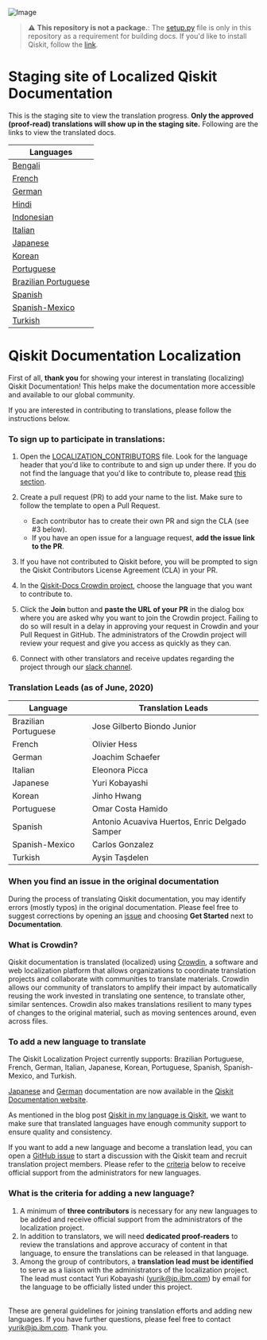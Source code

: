 ![Image](images/qiskit_header.png?raw=true)

> :warning: **This repository is not a package.**: The [setup.py](https://github.com/qiskit-community/qiskit-translations/blob/master/setup.py) file is only in this repository as a requirement for building docs. If you'd like to install Qiskit, follow the [link](https://github.com/Qiskit/qiskit).

# Staging site of Localized Qiskit Documentation

This is the staging site to view the translation progress. **Only the approved (proof-read) translations will show up in the staging site.** Following are the links to view the translated docs.

| Languages |
|-----------|
| [Bengali](https://qiskit-community.github.io/qiskit-translations/bn_BN/) |
| [French](https://qiskit-community.github.io/qiskit-translations/fr_FR/) |
| [German](https://qiskit-community.github.io/qiskit-translations/de_DE/) |
| [Hindi](https://qiskit-community.github.io/qiskit-translations/hi_IN/) |
| [Indonesian](https://qiskit-community.github.io/qiskit-translations/id_ID/) |
| [Italian](https://qiskit-community.github.io/qiskit-translations/it_IT/) |
| [Japanese](https://qiskit-community.github.io/qiskit-translations/ja_JP/) |
| [Korean](https://qiskit-community.github.io/qiskit-translations/ko_KR/) |
| [Portuguese](https://qiskit-community.github.io/qiskit-translations/pt_PT/) |
| [Brazilian Portuguese](https://qiskit-community.github.io/qiskit-translations/pt_BR/) |
| [Spanish](https://qiskit-community.github.io/qiskit-translations/es_ES/) |
| [Spanish-Mexico](https://qiskit-community.github.io/qiskit-translations/es_MX/) |
| [Turkish](https://qiskit-community.github.io/qiskit-translations/tr_TR/) |


# Qiskit Documentation Localization

First of all, **thank you** for showing your interest in translating (localizing) Qiskit Documentation! This helps make the documentation more accessible and available to our global community.

If you are interested in contributing to translations, please follow the instructions below.

### To sign up to participate in translations:
1. Open the [LOCALIZATION_CONTRIBUTORS](https://github.com/qiskit-community/qiskit-translations/blob/master/LOCALIZATION_CONTRIBUTORS) file. Look for the language header that you'd like to contribute to and sign up under there. If you do not find the language that you'd like to contribute to, please read [this section](#to-add-a-new-language-to-translate).<br/>
2. Create a pull request (PR) to add your name to the list. Make sure to follow the template to open a Pull Request.<br/>
      - Each contributor has to create their own PR and sign the CLA (see #3 below).
      - If you have an open issue for a language request, **add the issue link to the PR**.

3. If you have not contributed to Qiskit before, you will be prompted to sign the Qiskit Contributors License Agreement (CLA) in your PR.<br/>
4. In the [Qiskit-Docs Crowdin project](https://crowdin.com/project/qiskit-docs), choose the language that you want to contribute to.<br/>
5. Click the **Join** button and **paste the URL of your PR** in the dialog box where you are asked why you want to join the Crowdin project. Failing to do so will result in a delay in approving your request in Crowdin and your Pull Request in GitHub. The administrators of the Crowdin project will review your request and give you access as quickly as they can.<br/>
6. Connect with other translators and receive updates regarding the project through our [slack channel](https://join.slack.com/share/zt-f6klra3n-CDutz6KkYu9JWhgTzWVvrQ).

### Translation Leads (as of June, 2020)
| Language | Translation Leads |
| ---     | ---    |
| Brazilian Portuguese | Jose Gilberto Biondo Junior |
| French | Olivier Hess |
| German | Joachim Schaefer |
| Italian | Eleonora Picca |
| Japanese | Yuri Kobayashi |
| Korean | Jinho Hwang |
| Portuguese | Omar Costa Hamido |
| Spanish | Antonio Acuaviva Huertos, Enric Delgado Samper |
| Spanish-Mexico | Carlos Gonzalez |
| Turkish | Ayşin Taşdelen |

### When you find an issue in the original documentation
During the process of translating Qiskit documentation, you may identify errors (mostly typos) in the original documentation. Please feel free to suggest corrections by opening an [issue](https://github.com/Qiskit/qiskit/issues/new/choose) and choosing **Get Started** next to **Documentation**.


### What is Crowdin?
Qiskit documentation is translated (localized) using [Crowdin](https://crowdin.com/), a software and web localization platform that allows organizations to coordinate translation projects and collaborate with communities to translate materials. Crowdin allows our community of translators to amplify their impact by automatically reusing the work invested in translating one sentence, to translate other, similar sentences. Crowdin also makes translations resilient to many types of changes to the original material, such as moving sentences around, even across files.


### To add a new language to translate
The Qiskit Localization Project currently supports: Brazilian Portuguese, French, German, Italian, Japanese, Korean, Portuguese, Spanish, Spanish- Mexico, and Turkish.

[Japanese](https://qiskit.org/documentation/locale/ja_JP/index.html) and [German](https://qiskit.org/documentation/locale/de_DE/index.html) documentation are now available in the [Qiskit Documentation website](https://qiskit.org/documentation/index.html).

As mentioned in the blog post [Qiskit in my language is Qiskit](https://medium.com/qiskit/qiskit-in-my-language-is-qiskit-73d4626a99d3), we want to make sure that translated languages have enough community support to ensure quality and consistency. <br/>

If you want to add a new language and become a translation lead, you can open a [GitHub issue](https://github.com/qiskit-community/qiskit-translations/issues/new/choose) to start a discussion with the Qiskit team and recruit translation project members. Please refer to the [criteria](#what-is-the-criteria-for-adding-a-new-language?) below to receive official support from the administrators for new languages.

### What is the criteria for adding a new language?
1. A minimum of **three contributors** is necessary for any new languages to be added and receive official support from the administrators of the localization project.<br/>
2. In addition to translators, we will need **dedicated proof-readers** to review the translations and approve accuracy of content in that language, to ensure the translations can be released in that language.<br/>
3. Among the group of contributors, a **translation lead must be identified** to serve as a liaison with the administrators of the localization project. The lead must contact Yuri Kobayashi (yurik@jp.ibm.com) by email for the language to be officially listed under this project. <br/><br/>

These are general guidelines for joining translation efforts and adding new languages. If you have further questions, please feel free to contact yurik@jp.ibm.com. Thank you.

